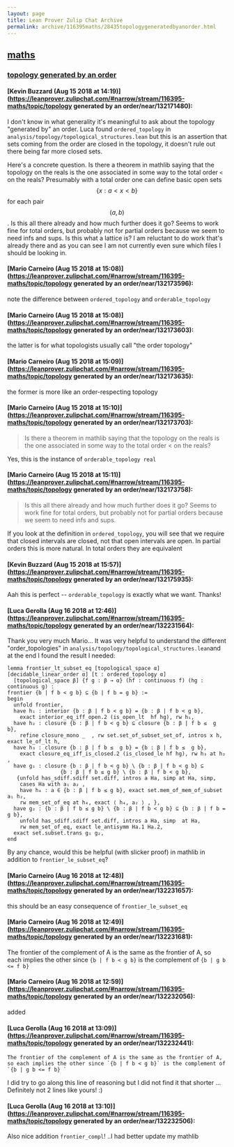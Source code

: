 ```yaml
---
layout: page
title: Lean Prover Zulip Chat Archive 
permalink: archive/116395maths/28435topologygeneratedbyanorder.html
---
```


## [maths](index.html)
### [topology generated by an order](28435topologygeneratedbyanorder.html)

#### [Kevin Buzzard (Aug 15 2018 at 14:19)](https://leanprover.zulipchat.com/#narrow/stream/116395-maths/topic/topology generated by an order/near/132171480):
I don't know in what generality it's meaningful to ask about the topology "generated by" an order. Luca found `ordered_topology` in `analysis/topology/topological_structures.lean` but this is an assertion that sets coming from the order are closed in the topology, it doesn't rule out there being far more closed sets. 

Here's a concrete question. Is there a theorem in mathlib saying that the topology on the reals is the one associated in some way to the total order `<` on the reals? Presumably with a total order one can define basic open sets $$\{x : a<x<b\}$$ for each pair $$(a,b)$$. Is this all there already and how much further does it go? Seems to work fine for total orders, but probably not for partial orders because we seem to need infs and sups. Is this what a lattice is? I am reluctant to do work that's already there and as you can see I am not currently even sure which files I should be looking in.

#### [Mario Carneiro (Aug 15 2018 at 15:08)](https://leanprover.zulipchat.com/#narrow/stream/116395-maths/topic/topology generated by an order/near/132173596):
note the difference between `ordered_topology` and `orderable_topology`

#### [Mario Carneiro (Aug 15 2018 at 15:08)](https://leanprover.zulipchat.com/#narrow/stream/116395-maths/topic/topology generated by an order/near/132173603):
the latter is for what topologists usually call "the order topology"

#### [Mario Carneiro (Aug 15 2018 at 15:09)](https://leanprover.zulipchat.com/#narrow/stream/116395-maths/topic/topology generated by an order/near/132173635):
the former is more like an order-respecting topology

#### [Mario Carneiro (Aug 15 2018 at 15:10)](https://leanprover.zulipchat.com/#narrow/stream/116395-maths/topic/topology generated by an order/near/132173703):
> Is there a theorem in mathlib saying that the topology on the reals is the one associated in some way to the total order < on the reals?

Yes, this is the instance of `orderable_topology real`

#### [Mario Carneiro (Aug 15 2018 at 15:11)](https://leanprover.zulipchat.com/#narrow/stream/116395-maths/topic/topology generated by an order/near/132173758):
> Is this all there already and how much further does it go? Seems to work fine for total orders, but probably not for partial orders because we seem to need infs and sups. 

If you look at the definition in `ordered_topology`, you will see that we require that closed intervals are closed, not that open intervals are open. In partial orders this is more natural. In total orders they are equivalent

#### [Kevin Buzzard (Aug 15 2018 at 15:57)](https://leanprover.zulipchat.com/#narrow/stream/116395-maths/topic/topology generated by an order/near/132175935):
Aah this is perfect -- `orderable_topology` is exactly what we want. Thanks!

#### [Luca Gerolla (Aug 16 2018 at 12:46)](https://leanprover.zulipchat.com/#narrow/stream/116395-maths/topic/topology generated by an order/near/132231564):
Thank you very much Mario... It was very helpful to understand the different "order_topologies" in `analysis/topology/topological_structures.lean`and at the end I found the result I needed: 
```lean
lemma frontier_lt_subset_eq [topological_space α] [decidable_linear_order α] [t : ordered_topology α]
  [topological_space β] {f g : β → α} (hf : continuous f) (hg : continuous g) : 
frontier {b | f b < g b} ⊆ {b | f b = g b} :=
begin 
  unfold frontier, 
  have h₁ : interior {b : β | f b < g b} = {b : β | f b < g b}, 
    exact interior_eq_iff_open.2 (is_open_lt  hf hg), rw h₁, 
  have h₂ : closure {b : β | f b < g b} ⊆ closure {b : β | f b ≤  g b}, 
    refine closure_mono _  , rw set.set_of_subset_set_of, intros x h, exact le_of_lt h, 
  have h₃ : closure {b : β | f b ≤  g b} = {b : β | f b ≤  g b}, 
    exact closure_eq_iff_is_closed.2 (is_closed_le hf hg), rw h₃ at h₂ , 
  have g₁ : closure {b : β | f b < g b} \ {b : β | f b < g b} ⊆ 
                 {b : β | f b ≤ g b} \ {b : β | f b < g b}, 
   {unfold has_sdiff.sdiff set.diff, intros a Ha, simp at Ha, simp, 
    cases Ha with a₁ a₂ , 
    have h₄ : a ∈ {b : β | f b ≤ g b}, exact set.mem_of_mem_of_subset a₁ h₂, 
    rw mem_set_of_eq at h₄, exact ⟨ h₄, a₂ ⟩ , }, 
  have g₂ : {b : β | f b ≤ g b} \ {b : β | f b < g b} ⊆ {b : β | f b = g b}, 
    unfold has_sdiff.sdiff set.diff, intros a Ha, simp  at Ha, 
    rw mem_set_of_eq, exact le_antisymm Ha.1 Ha.2, 
  exact set.subset.trans g₁ g₂,  
end
```
By any chance, would this be helpful (with slicker proof) in mathlib in addition to `frontier_le_subset_eq`?

#### [Mario Carneiro (Aug 16 2018 at 12:48)](https://leanprover.zulipchat.com/#narrow/stream/116395-maths/topic/topology generated by an order/near/132231657):
this should be an easy consequence of `frontier_le_subset_eq`

#### [Mario Carneiro (Aug 16 2018 at 12:49)](https://leanprover.zulipchat.com/#narrow/stream/116395-maths/topic/topology generated by an order/near/132231681):
The frontier of the complement of A is the same as the frontier of A, so each implies the other since `{b | f b < g b}` is the complement of `{b | g b <= f b} `

#### [Mario Carneiro (Aug 16 2018 at 12:59)](https://leanprover.zulipchat.com/#narrow/stream/116395-maths/topic/topology generated by an order/near/132232056):
added

#### [Luca Gerolla (Aug 16 2018 at 13:09)](https://leanprover.zulipchat.com/#narrow/stream/116395-maths/topic/topology generated by an order/near/132232441):

```quote
The frontier of the complement of A is the same as the frontier of A, so each implies the other since `{b | f b < g b}` is the complement of `{b | g b <= f b} `
```
I did try to go along this line of reasoning but  I did not find it that shorter ... Definitely not 2 lines like yours! :)

#### [Luca Gerolla (Aug 16 2018 at 13:10)](https://leanprover.zulipchat.com/#narrow/stream/116395-maths/topic/topology generated by an order/near/132232506):
Also nice addition  `frontier_compl`! ..I had better update my mathlib

